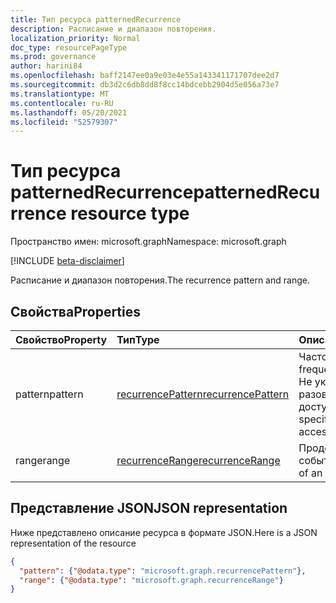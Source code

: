 ```yaml
---
title: Тип ресурса patternedRecurrence
description: Расписание и диапазон повторения.
localization_priority: Normal
doc_type: resourcePageType
ms.prod: governance
author: harini84
ms.openlocfilehash: baff2147ee0a9e03e4e55a143341171707dee2d7
ms.sourcegitcommit: db3d2c6db8dd8f8cc14bdcebb2904d5e056a73e7
ms.translationtype: MT
ms.contentlocale: ru-RU
ms.lasthandoff: 05/20/2021
ms.locfileid: "52579307"
---
```

# <a name="patternedrecurrence-resource-type"></a><span data-ttu-id="b31f1-103">Тип ресурса patternedRecurrence</span><span class="sxs-lookup"><span data-stu-id="b31f1-103">patternedRecurrence resource type</span></span>

<span data-ttu-id="b31f1-104">Пространство имен: microsoft.graph</span><span class="sxs-lookup"><span data-stu-id="b31f1-104">Namespace: microsoft.graph</span></span>

[!INCLUDE [beta-disclaimer](../../includes/beta-disclaimer.md)]

<span data-ttu-id="b31f1-105">Расписание и диапазон повторения.</span><span class="sxs-lookup"><span data-stu-id="b31f1-105">The recurrence pattern and range.</span></span>

## <a name="properties"></a><span data-ttu-id="b31f1-106">Свойства</span><span class="sxs-lookup"><span data-stu-id="b31f1-106">Properties</span></span>
| <span data-ttu-id="b31f1-107">Свойство</span><span class="sxs-lookup"><span data-stu-id="b31f1-107">Property</span></span>     | <span data-ttu-id="b31f1-108">Тип</span><span class="sxs-lookup"><span data-stu-id="b31f1-108">Type</span></span>   |<span data-ttu-id="b31f1-109">Описание</span><span class="sxs-lookup"><span data-stu-id="b31f1-109">Description</span></span>|
|:---------------|:--------|:----------|
|<span data-ttu-id="b31f1-110">pattern</span><span class="sxs-lookup"><span data-stu-id="b31f1-110">pattern</span></span>|[<span data-ttu-id="b31f1-111">recurrencePattern</span><span class="sxs-lookup"><span data-stu-id="b31f1-111">recurrencePattern</span></span>](recurrencepattern.md)|<span data-ttu-id="b31f1-112">Частота события.</span><span class="sxs-lookup"><span data-stu-id="b31f1-112">The frequency of an event.</span></span> <span data-ttu-id="b31f1-113">Не указывая для разового просмотра доступа.</span><span class="sxs-lookup"><span data-stu-id="b31f1-113">Do not specify for a one-time access review.</span></span>|
|<span data-ttu-id="b31f1-114">range</span><span class="sxs-lookup"><span data-stu-id="b31f1-114">range</span></span>|[<span data-ttu-id="b31f1-115">recurrenceRange</span><span class="sxs-lookup"><span data-stu-id="b31f1-115">recurrenceRange</span></span>](recurrencerange.md)|<span data-ttu-id="b31f1-116">Продолжительность события.</span><span class="sxs-lookup"><span data-stu-id="b31f1-116">The duration of an event.</span></span>|

## <a name="json-representation"></a><span data-ttu-id="b31f1-117">Представление JSON</span><span class="sxs-lookup"><span data-stu-id="b31f1-117">JSON representation</span></span>

<span data-ttu-id="b31f1-118">Ниже представлено описание ресурса в формате JSON.</span><span class="sxs-lookup"><span data-stu-id="b31f1-118">Here is a JSON representation of the resource</span></span>

<!-- {
  "blockType": "resource",
  "optionalProperties": [

  ],
  "@odata.type": "microsoft.graph.patternedRecurrence"
}-->

```json
{
  "pattern": {"@odata.type": "microsoft.graph.recurrencePattern"},
  "range": {"@odata.type": "microsoft.graph.recurrenceRange"}
}

```

<!-- uuid: 8fcb5dbc-d5aa-4681-8e31-b001d5168d79
2015-10-25 14:57:30 UTC -->
<!--
{
  "type": "#page.annotation",
  "description": "patternedRecurrence resource",
  "keywords": "",
  "section": "documentation",
  "tocPath": "",
  "suppressions": []
}
-->


